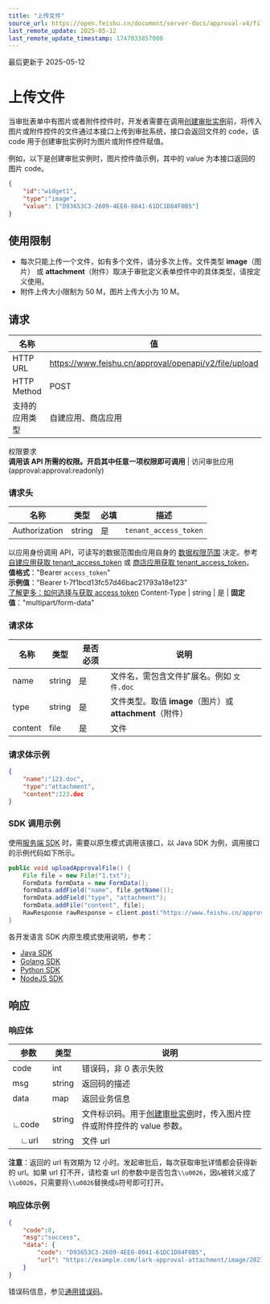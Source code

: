```yaml
---
title: "上传文件"
source_url: https://open.feishu.cn/document/server-docs/approval-v4/file/upload-files
last_remote_update: 2025-05-12
last_remote_update_timestamp: 1747033857000
---
```

最后更新于 2025-05-12

# 上传文件

当审批表单中有图片或者附件控件时，开发者需要在调用[创建审批实例](https://open.feishu.cn/document/uAjLw4CM/ukTMukTMukTM/reference/approval-v4/instance/create)前，将传入图片或附件控件的文件通过本接口上传到审批系统，接口会返回文件的 code，该 code 用于创建审批实例时为图片或附件控件赋值。

例如，以下是创建审批实例时，图片控件值示例，其中的 value 为本接口返回的图片 code。

```json
{
    "id":"widget1",
    "type":"image",
    "value": ["D93653C3-2609-4EE0-8041-61DC1D84F0B5"]
}
```

## 使用限制

- 每次只能上传一个文件，如有多个文件，请分多次上传。文件类型 **image**（图片） 或 **attachment**（附件）取决于审批定义表单控件中的具体类型，请按定义使用。
- 附件上传大小限制为 50 M，图片上传大小为 10 M。

## 请求
名称 | 值
---|---
HTTP URL | https://www.feishu.cn/approval/openapi/v2/file/upload
HTTP Method | POST
支持的应用类型 | 自建应用、商店应用
权限要求  
 **调用该 API 所需的权限。开启其中任意一项权限即可调用** | 访问审批应用(approval:approval:readonly)

### 请求头

名称 | 类型 | 必填 | 描述
--- | --- | --- | ---
Authorization | string | 是 | `tenant_access_token`  
以应用身份调用 API，可读写的数据范围由应用自身的 [数据权限范围](https://open.feishu.cn/document/home/introduction-to-scope-and-authorization/configure-app-data-permissions) 决定。参考 [自建应用获取 tenant_access_token](https://open.feishu.cn/document/ukTMukTMukTM/ukDNz4SO0MjL5QzM/auth-v3/auth/tenant_access_token_internal) 或 [商店应用获取 tenant_access_token](https://open.feishu.cn/document/ukTMukTMukTM/ukDNz4SO0MjL5QzM/auth-v3/auth/tenant_access_token)。  
**值格式**："Bearer `access_token`"  
**示例值**："Bearer t-7f1bcd13fc57d46bac21793a18e123"  
 [了解更多：如何选择与获取 access token](https://open.feishu.cn/document/uAjLw4CM/ugTN1YjL4UTN24CO1UjN/trouble-shooting/how-to-choose-which-type-of-token-to-use)
Content-Type | string | 是 | **固定值**："multipart/form-data"

### 请求体

| 名称         | 类型           | 是否必须        | 说明        |
| --------- | --------------- | -------   | --------- |
|name | string | 是 |  文件名，需包含文件扩展名。例如 `文件.doc` |
|type |string | 是 | 文件类型。取值 **image**（图片）或 **attachment**（附件）|
|content | file | 是 |文件 |

### 请求体示例

```json
{
	"name":"123.doc",
	"type":"attachment",
	"content":123.doc
}
````

### SDK 调用示例

使用[服务端 SDK](https://open.feishu.cn/document/ukTMukTMukTM/uETO1YjLxkTN24SM5UjN) 时，需要以原生模式调用该接口，以 Java SDK 为例，调用接口的示例代码如下所示。

```java
public void uploadApprovalFile() {
    File file = new File("1.txt");
    FormData formData = new FormData();
    formData.addField("name", file.getName());
    formData.addField("type", "attachment");
    formData.addFile("content", file);
    RawResponse rawResponse = client.post("https://www.feishu.cn/approval/openapi/v2/file/upload", formData, AccessTokenType.Tenant);
}
```

各开发语言 SDK 内原生模式使用说明，参考：

- [Java SDK](https://open.feishu.cn/document/uAjLw4CM/ukTMukTMukTM/server-side-sdk/java-sdk-guide/invoke-server-api#16086ee2)
- [Golang SDK](https://open.feishu.cn/document/uAjLw4CM/ukTMukTMukTM/server-side-sdk/golang-sdk-guide/calling-server-side-apis#16086ee2)
- [Python SDK](https://open.feishu.cn/document/uAjLw4CM/ukTMukTMukTM/server-side-sdk/python--sdk/invoke-server-api#200a09d7)
- [NodeJS SDK](https://open.feishu.cn/document/uAjLw4CM/ukTMukTMukTM/server-side-sdk/nodejs-sdk/invoke-server-api#200a09d7)

## 响应

### 响应体

| 参数         |类型         | 说明        |
| --------- | ----------| --------- |
|code |int  |错误码，非 0 表示失败 |
|msg | string | 返回码的描述|
|data | map | 返回业务信息 |
|&emsp;∟code|string| 文件标识码。用于[创建审批实例](https://open.feishu.cn/document/uAjLw4CM/ukTMukTMukTM/reference/approval-v4/instance/create)时，传入图片控件或附件控件的 value 参数。|
|&emsp;∟url|string| 文件 url|
**注意**：返回的 url 有效期为 12 小时。发起审批后，每次获取审批详情都会获得新的 url。如果 url 打不开，请检查 url 的参数中是否包含`\\u0026`，因`&`被转义成了`\\u0026`，只需要将`\\u0026`替换成`&`符号即可打开。
### 响应体示例

```json
{
    "code":0,
    "msg":"success",
    "data": {
        "code": "D93653C3-2609-4EE0-8041-61DC1D84F0B5",
        "url": "https://example.com/lark-approval-attachment/image/20210819/a8c1a1f1-47ae-4147-9deb-a8bf2c1234.jpg~image.image?x-expires=1634941234&x-signature=1234Tfv50ryUesNwKTUTnBlJivY%3D#.jpg"
    }
}
```

错误码信息，参见[通用错误码](https://open.feishu.cn/document/ukTMukTMukTM/ugjM14COyUjL4ITN)。
